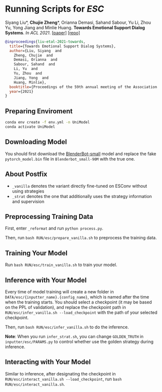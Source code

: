 # Running Scripts for *ESC*

Siyang Liu*, **Chujie Zheng***, Orianna Demasi, Sahand Sabour, Yu Li, Zhou Yu, Yong Jiang and Minlie Huang. **Towards Emotional Support Dialog Systems**. *In ACL 2021*. [[paper]](https://arxiv.org/abs/2106.01144) [[repo]](https://github.com/thu-coai/Emotional-Support-Conversation)

```bib
@inproceedings{liu-etal-2021-towards,
  title={Towards Emotional Support Dialog Systems},
  author={Liu, Siyang  and 
    Zheng, Chujie  and 
    Demasi, Orianna  and 
    Sabour, Sahand  and 
    Li, Yu  and 
    Yu, Zhou  and 
    Jiang, Yong  and 
    Huang, Minlie},
  booktitle={Proceedings of the 59th annual meeting of the Association for Computational Linguistics},
  year={2021}
}
```

## Preparing Enviroment

```bash
conda env create -f env.yml -n UniModel
conda activate UniModel
```

## Downloading Model

You should first download the [BlenderBot-small](https://huggingface.co/facebook/blenderbot_small-90M) model and replace the fake `pytorch_model.bin` file in `Blenderbot_small-90M` with the true one.

## About Postfix

- `_vanilla` denotes the variant directly fine-tuned on ESConv without using strategies
- `_strat` denotes the one that additionally uses the strategy information and supervision

## Preprocessing Training Data

First, enter `_reformat` and run `python process.py`.

Then, run `bash RUN/esc/prepare_vanilla.sh` to preprocess the training data.

## Training Your Model

Run `bash RUN/esc/train_vanilla.sh` to train your model.

## Inference with Your Model

Every time of model training will create a new folder in `DATA/esc/{inputter_name}.{config_name}`, which is named after the time when the training starts. You should select a checkpoint (it may be based on the PPL of validation), and replace the checkpoint path in `RUN/esc/infer_vanilla.sh --load_checkpoint` with the path of your selected checkpoint.

Then, run `bash RUN/esc/infer_vanilla.sh` to do the inference.

**Note**: When you run `infer_strat.sh`, you can change `GOLDEN_TRUTH` in  `inputter/esc/PARAMS.py` to control whether use the golden strategy during inference.

## Interacting with Your Model

Similar to inference, after designating the checkpoint in `RUN/esc/interact_vanilla.sh --load_checkpoint`, run `bash RUN/esc/interact_vanilla.sh`.
